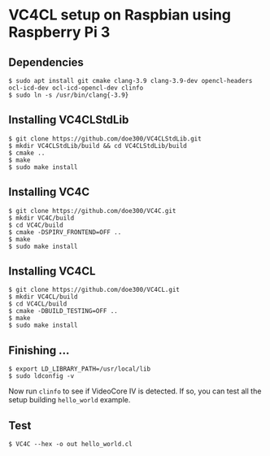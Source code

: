 # VC4CL setup on Raspbian using Raspberry Pi 3

## Dependencies
```
$ sudo apt install git cmake clang-3.9 clang-3.9-dev opencl-headers ocl-icd-dev ocl-icd-opencl-dev clinfo
$ sudo ln -s /usr/bin/clang{-3.9}
```

## Installing VC4CLStdLib
```
$ git clone https://github.com/doe300/VC4CLStdLib.git
$ mkdir VC4CLStdLib/build && cd VC4CLStdLib/build
$ cmake ..
$ make
$ sudo make install
```

## Installing VC4C
```
$ git clone https://github.com/doe300/VC4C.git
$ mkdir VC4C/build
$ cd VC4C/build
$ cmake -DSPIRV_FRONTEND=OFF ..
$ make
$ sudo make install
```

## Installing VC4CL
```
$ git clone https://github.com/doe300/VC4CL.git
$ mkdir VC4CL/build
$ cd VC4CL/build
$ cmake -DBUILD_TESTING=OFF ..
$ make
$ sudo make install
```

## Finishing ...
```
$ export LD_LIBRARY_PATH=/usr/local/lib
$ sudo ldconfig -v
```

Now run `clinfo` to see if VideoCore IV is detected.
If so, you can test all the setup building `hello_world` example.

## Test
```
$ VC4C --hex -o out hello_world.cl
```
